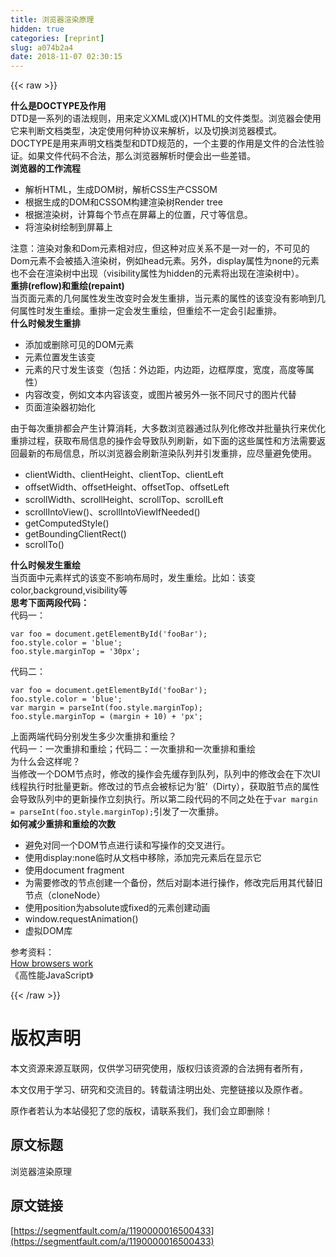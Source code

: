 ```yaml
---
title: 浏览器渲染原理
hidden: true
categories: [reprint]
slug: a074b2a4
date: 2018-11-07 02:30:15
---
```


{{< raw >}}
<p><strong>&#x4EC0;&#x4E48;&#x662F;DOCTYPE&#x53CA;&#x4F5C;&#x7528;</strong><br>DTD&#x662F;&#x4E00;&#x7CFB;&#x5217;&#x7684;&#x8BED;&#x6CD5;&#x89C4;&#x5219;&#xFF0C;&#x7528;&#x6765;&#x5B9A;&#x4E49;XML&#x6216;(X)HTML&#x7684;&#x6587;&#x4EF6;&#x7C7B;&#x578B;&#x3002;&#x6D4F;&#x89C8;&#x5668;&#x4F1A;&#x4F7F;&#x7528;&#x5B83;&#x6765;&#x5224;&#x65AD;&#x6587;&#x6863;&#x7C7B;&#x578B;&#xFF0C;&#x51B3;&#x5B9A;&#x4F7F;&#x7528;&#x4F55;&#x79CD;&#x534F;&#x8BAE;&#x6765;&#x89E3;&#x6790;&#xFF0C;&#x4EE5;&#x53CA;&#x5207;&#x6362;&#x6D4F;&#x89C8;&#x5668;&#x6A21;&#x5F0F;&#x3002;<br>DOCTYPE&#x662F;&#x7528;&#x6765;&#x58F0;&#x660E;&#x6587;&#x6863;&#x7C7B;&#x578B;&#x548C;DTD&#x89C4;&#x8303;&#x7684;&#xFF0C;&#x4E00;&#x4E2A;&#x4E3B;&#x8981;&#x7684;&#x4F5C;&#x7528;&#x662F;&#x6587;&#x4EF6;&#x7684;&#x5408;&#x6CD5;&#x6027;&#x9A8C;&#x8BC1;&#x3002;&#x5982;&#x679C;&#x6587;&#x4EF6;&#x4EE3;&#x7801;&#x4E0D;&#x5408;&#x6CD5;&#xFF0C;&#x90A3;&#x4E48;&#x6D4F;&#x89C8;&#x5668;&#x89E3;&#x6790;&#x65F6;&#x4FBF;&#x4F1A;&#x51FA;&#x4E00;&#x4E9B;&#x5DEE;&#x9519;&#x3002;<br><strong>&#x6D4F;&#x89C8;&#x5668;&#x7684;&#x5DE5;&#x4F5C;&#x6D41;&#x7A0B;</strong></p><ul><li>&#x89E3;&#x6790;HTML&#xFF0C;&#x751F;&#x6210;DOM&#x6811;&#xFF0C;&#x89E3;&#x6790;CSS&#x751F;&#x4EA7;CSSOM</li><li>&#x6839;&#x636E;&#x751F;&#x6210;&#x7684;DOM&#x548C;CSSOM&#x6784;&#x5EFA;&#x6E32;&#x67D3;&#x6811;Render tree</li><li>&#x6839;&#x636E;&#x6E32;&#x67D3;&#x6811;&#xFF0C;&#x8BA1;&#x7B97;&#x6BCF;&#x4E2A;&#x8282;&#x70B9;&#x5728;&#x5C4F;&#x5E55;&#x4E0A;&#x7684;&#x4F4D;&#x7F6E;&#xFF0C;&#x5C3A;&#x5BF8;&#x7B49;&#x4FE1;&#x606F;&#x3002;</li><li>&#x5C06;&#x6E32;&#x67D3;&#x6811;&#x7ED8;&#x5236;&#x5230;&#x5C4F;&#x5E55;&#x4E0A;</li></ul><p>&#x6CE8;&#x610F;&#xFF1A;&#x6E32;&#x67D3;&#x5BF9;&#x8C61;&#x548C;Dom&#x5143;&#x7D20;&#x76F8;&#x5BF9;&#x5E94;&#xFF0C;&#x4F46;&#x8FD9;&#x79CD;&#x5BF9;&#x5E94;&#x5173;&#x7CFB;&#x4E0D;&#x662F;&#x4E00;&#x5BF9;&#x4E00;&#x7684;&#xFF0C;&#x4E0D;&#x53EF;&#x89C1;&#x7684;Dom&#x5143;&#x7D20;&#x4E0D;&#x4F1A;&#x88AB;&#x63D2;&#x5165;&#x6E32;&#x67D3;&#x6811;&#xFF0C;&#x4F8B;&#x5982;head&#x5143;&#x7D20;&#x3002;&#x53E6;&#x5916;&#xFF0C;display&#x5C5E;&#x6027;&#x4E3A;none&#x7684;&#x5143;&#x7D20;&#x4E5F;&#x4E0D;&#x4F1A;&#x5728;&#x6E32;&#x67D3;&#x6811;&#x4E2D;&#x51FA;&#x73B0;&#xFF08;visibility&#x5C5E;&#x6027;&#x4E3A;hidden&#x7684;&#x5143;&#x7D20;&#x5C06;&#x51FA;&#x73B0;&#x5728;&#x6E32;&#x67D3;&#x6811;&#x4E2D;&#xFF09;&#x3002;<br><strong>&#x91CD;&#x6392;(reflow)&#x548C;&#x91CD;&#x7ED8;(repaint)</strong><br>&#x5F53;&#x9875;&#x9762;&#x5143;&#x7D20;&#x7684;&#x51E0;&#x4F55;&#x5C5E;&#x6027;&#x53D1;&#x751F;&#x6539;&#x53D8;&#x65F6;&#x4F1A;&#x53D1;&#x751F;&#x91CD;&#x6392;&#xFF0C;&#x5F53;&#x5143;&#x7D20;&#x7684;&#x5C5E;&#x6027;&#x7684;&#x8BE5;&#x53D8;&#x6CA1;&#x6709;&#x5F71;&#x54CD;&#x5230;&#x51E0;&#x4F55;&#x5C5E;&#x6027;&#x65F6;&#x53D1;&#x751F;&#x91CD;&#x7ED8;&#x3002;&#x91CD;&#x6392;&#x4E00;&#x5B9A;&#x4F1A;&#x53D1;&#x751F;&#x91CD;&#x7ED8;&#xFF0C;&#x4F46;&#x91CD;&#x7ED8;&#x4E0D;&#x4E00;&#x5B9A;&#x4F1A;&#x5F15;&#x8D77;&#x91CD;&#x6392;&#x3002;<br><strong>&#x4EC0;&#x4E48;&#x65F6;&#x5019;&#x53D1;&#x751F;&#x91CD;&#x6392;</strong></p><ul><li>&#x6DFB;&#x52A0;&#x6216;&#x5220;&#x9664;&#x53EF;&#x89C1;&#x7684;DOM&#x5143;&#x7D20;</li><li>&#x5143;&#x7D20;&#x4F4D;&#x7F6E;&#x53D1;&#x751F;&#x8BE5;&#x53D8;</li><li>&#x5143;&#x7D20;&#x7684;&#x5C3A;&#x5BF8;&#x53D1;&#x751F;&#x8BE5;&#x53D8;&#xFF08;&#x5305;&#x62EC;&#xFF1A;&#x5916;&#x8FB9;&#x8DDD;&#xFF0C;&#x5185;&#x8FB9;&#x8DDD;&#xFF0C;&#x8FB9;&#x6846;&#x539A;&#x5EA6;&#xFF0C;&#x5BBD;&#x5EA6;&#xFF0C;&#x9AD8;&#x5EA6;&#x7B49;&#x5C5E;&#x6027;&#xFF09;</li><li>&#x5185;&#x5BB9;&#x6539;&#x53D8;&#xFF0C;&#x4F8B;&#x5982;&#x6587;&#x672C;&#x5185;&#x5BB9;&#x8BE5;&#x53D8;&#xFF0C;&#x6216;&#x56FE;&#x7247;&#x88AB;&#x53E6;&#x5916;&#x4E00;&#x5F20;&#x4E0D;&#x540C;&#x5C3A;&#x5BF8;&#x7684;&#x56FE;&#x7247;&#x4EE3;&#x66FF;</li><li>&#x9875;&#x9762;&#x6E32;&#x67D3;&#x5668;&#x521D;&#x59CB;&#x5316;</li></ul><p>&#x7531;&#x4E8E;&#x6BCF;&#x6B21;&#x91CD;&#x6392;&#x90FD;&#x4F1A;&#x4EA7;&#x751F;&#x8BA1;&#x7B97;&#x6D88;&#x8017;&#xFF0C;&#x5927;&#x591A;&#x6570;&#x6D4F;&#x89C8;&#x5668;&#x901A;&#x8FC7;&#x961F;&#x5217;&#x5316;&#x4FEE;&#x6539;&#x5E76;&#x6279;&#x91CF;&#x6267;&#x884C;&#x6765;&#x4F18;&#x5316;&#x91CD;&#x6392;&#x8FC7;&#x7A0B;&#xFF0C;&#x83B7;&#x53D6;&#x5E03;&#x5C40;&#x4FE1;&#x606F;&#x7684;&#x64CD;&#x4F5C;&#x4F1A;&#x5BFC;&#x81F4;&#x961F;&#x5217;&#x5237;&#x65B0;&#xFF0C;&#x5982;&#x4E0B;&#x9762;&#x7684;&#x8FD9;&#x4E9B;&#x5C5E;&#x6027;&#x548C;&#x65B9;&#x6CD5;&#x9700;&#x8981;&#x8FD4;&#x56DE;&#x6700;&#x65B0;&#x7684;&#x5E03;&#x5C40;&#x4FE1;&#x606F;&#xFF0C;&#x6240;&#x4EE5;&#x6D4F;&#x89C8;&#x5668;&#x4F1A;&#x5237;&#x65B0;&#x6E32;&#x67D3;&#x961F;&#x5217;&#x5E76;&#x5F15;&#x53D1;&#x91CD;&#x6392;&#xFF0C;&#x5E94;&#x5C3D;&#x91CF;&#x907F;&#x514D;&#x4F7F;&#x7528;&#x3002;</p><ul><li>clientWidth&#x3001;clientHeight&#x3001;clientTop&#x3001;clientLeft</li><li>offsetWidth&#x3001;offsetHeight&#x3001;offsetTop&#x3001;offsetLeft</li><li>scrollWidth&#x3001;scrollHeight&#x3001;scrollTop&#x3001;scrollLeft</li><li>scrollIntoView()&#x3001;scrollIntoViewIfNeeded()</li><li>getComputedStyle()</li><li>getBoundingClientRect()</li><li>scrollTo()</li></ul><p><strong>&#x4EC0;&#x4E48;&#x65F6;&#x5019;&#x53D1;&#x751F;&#x91CD;&#x7ED8;</strong><br>&#x5F53;&#x9875;&#x9762;&#x4E2D;&#x5143;&#x7D20;&#x6837;&#x5F0F;&#x7684;&#x8BE5;&#x53D8;&#x4E0D;&#x5F71;&#x54CD;&#x5E03;&#x5C40;&#x65F6;&#xFF0C;&#x53D1;&#x751F;&#x91CD;&#x7ED8;&#x3002;&#x6BD4;&#x5982;&#xFF1A;&#x8BE5;&#x53D8;color,background,visibility&#x7B49;<br><strong>&#x601D;&#x8003;&#x4E0B;&#x9762;&#x4E24;&#x6BB5;&#x4EE3;&#x7801;&#xFF1A;</strong><br>&#x4EE3;&#x7801;&#x4E00;&#xFF1A;</p><div class="widget-codetool" style="display:none"><div class="widget-codetool--inner"><span class="selectCode code-tool" data-toggle="tooltip" data-placement="top" title="" data-original-title="&#x5168;&#x9009;"></span> <span type="button" class="copyCode code-tool" data-toggle="tooltip" data-placement="top" data-clipboard-text="var foo = document.getElementById(&apos;fooBar&apos;);
foo.style.color = &apos;blue&apos;;
foo.style.marginTop = &apos;30px&apos;;" title="" data-original-title="&#x590D;&#x5236;"></span> <span type="button" class="saveToNote code-tool" data-toggle="tooltip" data-placement="top" title="" data-original-title="&#x653E;&#x8FDB;&#x7B14;&#x8BB0;"></span></div></div><pre class="hljs dart"><code><span class="hljs-keyword">var</span> foo = <span class="hljs-built_in">document</span>.getElementById(<span class="hljs-string">&apos;fooBar&apos;</span>);
foo.style.color = <span class="hljs-string">&apos;blue&apos;</span>;
foo.style.marginTop = <span class="hljs-string">&apos;30px&apos;</span>;</code></pre><p>&#x4EE3;&#x7801;&#x4E8C;&#xFF1A;</p><div class="widget-codetool" style="display:none"><div class="widget-codetool--inner"><span class="selectCode code-tool" data-toggle="tooltip" data-placement="top" title="" data-original-title="&#x5168;&#x9009;"></span> <span type="button" class="copyCode code-tool" data-toggle="tooltip" data-placement="top" data-clipboard-text="var foo = document.getElementById(&apos;fooBar&apos;);
foo.style.color = &apos;blue&apos;;
var margin = parseInt(foo.style.marginTop);
foo.style.marginTop = (margin + 10) + &apos;px&apos;;" title="" data-original-title="&#x590D;&#x5236;"></span> <span type="button" class="saveToNote code-tool" data-toggle="tooltip" data-placement="top" title="" data-original-title="&#x653E;&#x8FDB;&#x7B14;&#x8BB0;"></span></div></div><pre class="hljs javascript"><code><span class="hljs-keyword">var</span> foo = <span class="hljs-built_in">document</span>.getElementById(<span class="hljs-string">&apos;fooBar&apos;</span>);
foo.style.color = <span class="hljs-string">&apos;blue&apos;</span>;
<span class="hljs-keyword">var</span> margin = <span class="hljs-built_in">parseInt</span>(foo.style.marginTop);
foo.style.marginTop = (margin + <span class="hljs-number">10</span>) + <span class="hljs-string">&apos;px&apos;</span>;</code></pre><p>&#x4E0A;&#x9762;&#x4E24;&#x7AEF;&#x4EE3;&#x7801;&#x5206;&#x522B;&#x53D1;&#x751F;&#x591A;&#x5C11;&#x6B21;&#x91CD;&#x6392;&#x548C;&#x91CD;&#x7ED8;&#xFF1F;<br>&#x4EE3;&#x7801;&#x4E00;&#xFF1A;&#x4E00;&#x6B21;&#x91CD;&#x6392;&#x548C;&#x91CD;&#x7ED8;&#xFF1B;&#x4EE3;&#x7801;&#x4E8C;&#xFF1A;&#x4E00;&#x6B21;&#x91CD;&#x6392;&#x548C;&#x4E00;&#x6B21;&#x91CD;&#x6392;&#x548C;&#x91CD;&#x7ED8;<br>&#x4E3A;&#x4EC0;&#x4E48;&#x4F1A;&#x8FD9;&#x6837;&#x5462;&#xFF1F;<br>&#x5F53;&#x4FEE;&#x6539;&#x4E00;&#x4E2A;DOM&#x8282;&#x70B9;&#x65F6;&#xFF0C;&#x4FEE;&#x6539;&#x7684;&#x64CD;&#x4F5C;&#x4F1A;&#x5148;&#x7F13;&#x5B58;&#x5230;&#x961F;&#x5217;&#xFF0C;&#x961F;&#x5217;&#x4E2D;&#x7684;&#x4FEE;&#x6539;&#x4F1A;&#x5728;&#x4E0B;&#x6B21;UI&#x7EBF;&#x7A0B;&#x6267;&#x884C;&#x65F6;&#x6279;&#x91CF;&#x66F4;&#x65B0;&#x3002;&#x4FEE;&#x6539;&#x8FC7;&#x7684;&#x8282;&#x70B9;&#x4F1A;&#x88AB;&#x6807;&#x8BB0;&#x4E3A;&#x2018;&#x810F;&#x2019;&#xFF08;Dirty&#xFF09;&#xFF0C;&#x83B7;&#x53D6;&#x810F;&#x8282;&#x70B9;&#x7684;&#x5C5E;&#x6027;&#x4F1A;&#x5BFC;&#x81F4;&#x961F;&#x5217;&#x4E2D;&#x7684;&#x66F4;&#x65B0;&#x64CD;&#x4F5C;&#x7ACB;&#x523B;&#x6267;&#x884C;&#x3002;&#x6240;&#x4EE5;&#x7B2C;&#x4E8C;&#x6BB5;&#x4EE3;&#x7801;&#x7684;&#x4E0D;&#x540C;&#x4E4B;&#x5904;&#x5728;&#x4E8E;<code>var margin = parseInt(foo.style.marginTop);</code>&#x5F15;&#x53D1;&#x4E86;&#x4E00;&#x6B21;&#x91CD;&#x6392;&#x3002;<br><strong>&#x5982;&#x4F55;&#x51CF;&#x5C11;&#x91CD;&#x6392;&#x548C;&#x91CD;&#x7ED8;&#x7684;&#x6B21;&#x6570;</strong></p><ul><li>&#x907F;&#x514D;&#x5BF9;&#x540C;&#x4E00;&#x4E2A;DOM&#x8282;&#x70B9;&#x8FDB;&#x884C;&#x8BFB;&#x548C;&#x5199;&#x64CD;&#x4F5C;&#x7684;&#x4EA4;&#x53C9;&#x8FDB;&#x884C;&#x3002;</li><li>&#x4F7F;&#x7528;display:none&#x4E34;&#x65F6;&#x4ECE;&#x6587;&#x6863;&#x4E2D;&#x79FB;&#x9664;&#xFF0C;&#x6DFB;&#x52A0;&#x5B8C;&#x5143;&#x7D20;&#x540E;&#x5728;&#x663E;&#x793A;&#x5B83;</li><li>&#x4F7F;&#x7528;document fragment</li><li>&#x4E3A;&#x9700;&#x8981;&#x4FEE;&#x6539;&#x7684;&#x8282;&#x70B9;&#x521B;&#x5EFA;&#x4E00;&#x4E2A;&#x5907;&#x4EFD;&#xFF0C;&#x7136;&#x540E;&#x5BF9;&#x526F;&#x672C;&#x8FDB;&#x884C;&#x64CD;&#x4F5C;&#xFF0C;&#x4FEE;&#x6539;&#x5B8C;&#x540E;&#x7528;&#x5176;&#x4EE3;&#x66FF;&#x65E7;&#x8282;&#x70B9;&#xFF08;cloneNode&#xFF09;</li><li>&#x4F7F;&#x7528;position&#x4E3A;absolute&#x6216;fixed&#x7684;&#x5143;&#x7D20;&#x521B;&#x5EFA;&#x52A8;&#x753B;</li><li>window.requestAnimation()</li><li>&#x865A;&#x62DF;DOM&#x5E93;</li></ul><p>&#x53C2;&#x8003;&#x8D44;&#x6599;&#xFF1A;<br><a href="https://taligarsiel.com/Projects/howbrowserswork1.htm" rel="nofollow noreferrer" target="_blank">How browsers work</a><br>&#x300A;&#x9AD8;&#x6027;&#x80FD;JavaScript&#x300B;</p>
{{< /raw >}}

# 版权声明
本文资源来源互联网，仅供学习研究使用，版权归该资源的合法拥有者所有，

本文仅用于学习、研究和交流目的。转载请注明出处、完整链接以及原作者。 

原作者若认为本站侵犯了您的版权，请联系我们，我们会立即删除！

## 原文标题
浏览器渲染原理

## 原文链接
[https://segmentfault.com/a/1190000016500433](https://segmentfault.com/a/1190000016500433)

